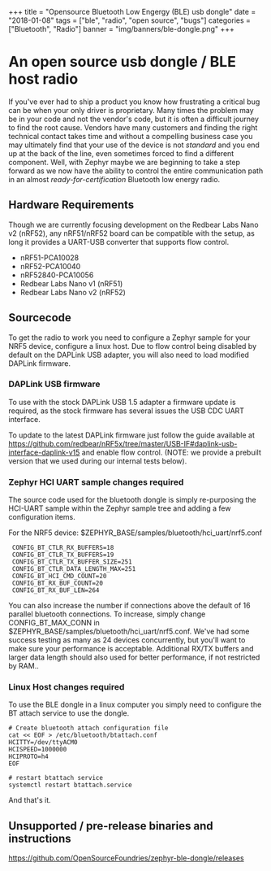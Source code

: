 +++
title = "Opensource Bluetooth Low Engergy (BLE) usb dongle"
date = "2018-01-08"
tags = ["ble", "radio", "open source", "bugs"]
categories = ["Bluetooth", "Radio"]
banner = "img/banners/ble-dongle.png"
+++

# An open source usb dongle / BLE host radio

If you've ever had to ship a product you know how frustrating a critical bug can be when your only driver is proprietary.  Many times the problem may be in your code and not the vendor's code, but it is often a difficult journey to find the root cause.  Vendors have many customers and finding the right technical contact takes time and without a compelling business case you may ultimately find that your use of the device is not _standard_ and you end up at the back of the line, even sometimes forced to find a different component.  Well, with Zephyr maybe we are beginning to take a step forward as we now have the ability to control the entire communication path in an almost _ready-for-certification_ Bluetooth low energy radio.


## Hardware Requirements

Though we are currently focusing development on the Redbear Labs Nano v2 (nRF52), any nRF51/nRF52 board can be compatible with the setup, as long it provides a UART-USB converter that supports flow control.

* nRF51-PCA10028
* nRF52-PCA10040
* nRF52840-PCA10056
* Redbear Labs Nano v1 (nRF51)
* Redbear Labs Nano v2 (nRF52)

## Sourcecode

To get the radio to work you need to configure a Zephyr sample for your NRF5 device, configure a linux host.  Due to flow control being disabled by default on the DAPLink USB adapter, you will also need to load modified DAPLink firmware.

### DAPLink USB firmware

To use with the stock DAPLink USB 1.5 adapter a firmware update is required, as the stock firmware has several issues the USB CDC UART interface.

To update to the latest DAPLink firmware just follow the guide available at https://github.com/redbear/nRF5x/tree/master/USB-IF#daplink-usb-interface-daplink-v15 and enable flow control.  (NOTE: we provide a prebuilt version that we used during our internal tests below).

### Zephyr HCI UART sample changes required

The source code used for the bluetooth dongle is simply re-purposing the HCI-UART sample within the Zephyr sample tree and adding a few configuration items.

For the NRF5 device: $ZEPHYR_BASE/samples/bluetooth/hci_uart/nrf5.conf
```
 CONFIG_BT_CTLR_RX_BUFFERS=18
 CONFIG_BT_CTLR_TX_BUFFERS=19
 CONFIG_BT_CTLR_TX_BUFFER_SIZE=251
 CONFIG_BT_CTLR_DATA_LENGTH_MAX=251
 CONFIG_BT_HCI_CMD_COUNT=20
 CONFIG_BT_RX_BUF_COUNT=20
 CONFIG_BT_RX_BUF_LEN=264
```

You can also increase the number if connections above the default of 16 parallel bluetooth connections.  To increase, simply change CONFIG_BT_MAX_CONN in $ZEPHYR_BASE/samples/bluetooth/hci_uart/nrf5.conf.  We've had some success testing as many as 24 devices concurrently, but you'll want to make sure your performance is acceptable. Additional RX/TX buffers and larger data length should also used for better performance, if not restricted by RAM..

### Linux Host changes required

To use the BLE dongle in a linux computer you simply need to configure the BT attach service to use the dongle.

```
# Create bluetooth attach configuration file
cat << EOF > /etc/bluetooth/btattach.conf
HCITTY=/dev/ttyACM0
HCISPEED=1000000
HCIPROTO=h4
EOF

# restart btattach service
systemctl restart btattach.service
```

And that's it.


## Unsupported / pre-release binaries and instructions

https://github.com/OpenSourceFoundries/zephyr-ble-dongle/releases
